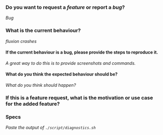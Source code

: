 ### Do you want to request a *feature* or report a *bug*?
*Bug*

### What is the current behaviour?
*fluxion crashes*

#### If the current behaviour is a bug, please provide the steps to reproduce it.
*A great way to do this is to provide screenshots and commands.*


#### What do you think the expected behaviour should be?
*What do you think should happen?*

### If this is a feature request, what is the motivation or use case for the added feature?

### Specs
*Paste the output of `./script/diagnostics.sh`*
